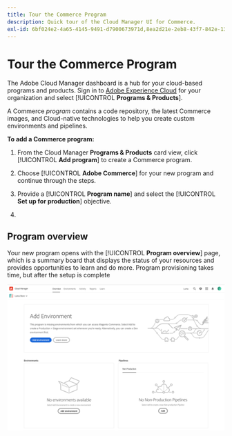 ```yaml
---
title: Tour the Commerce Program
description: Quick tour of the Cloud Manager UI for Commerce.
exl-id: 6bf024e2-4a65-4145-9491-d7900673971d,8ea2d21e-2eb8-43f7-842e-1332d4138d1e
---
```

# Tour the Commerce Program

The Adobe Cloud Manager dashboard is a hub for your cloud-based programs and products. Sign in to [Adobe Experience Cloud][cm-dash] for your organization and select [!UICONTROL **Programs & Products**].

A Commerce _program_ contains a code repository, the latest Commerce images, and Cloud-native technologies to help you create custom environments and pipelines.

**To add a Commerce program:**

1. From the Cloud Manager **Programs & Products** card view, click [!UICONTROL **Add program**] to create a Commerce program.

1. Choose [!UICONTROL **Adobe Commerce**] for your new program and continue through the steps.

1. Provide a [!UICONTROL **Program name**] and select the [!UICONTROL **Set up for production**] objective.

1. 

## Program overview

Your new program opens with the [!UICONTROL **Program overview**] page, which is a summary board that displays the status of your resources and provides opportunities to learn and do more. Program provisioning takes time, but after the setup is complete

![Commerce overview](../assets/program-newdashboard.png)

<!-- link definitions -->
[cm-dash]: https://my.cloudmanager.adobe.com
